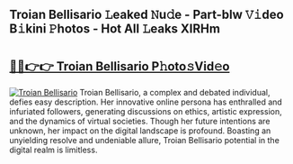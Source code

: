 ## Troian Bellisario 𝙻eaked 𝙽u𝚍e - Part-blw 𝚅𝚒deo B𝚒kini 𝙿hotos - Hot All 𝙻eaks XIRHm

# <h2><a href="http://ld1qti.urlbe.top/?page=Troian+Bellisario">🔗🔗👉👉 Troian Bellisario P𝚑oto𝚜Vid𝚎o</a></h2>

[![Troian Bellisario](https://i.imgur.com/eBuTRDB.gif)](http://ld1qti.urlbe.top/?page=Troian+Bellisario)
Troian Bellisario, a complex and debated individual, defies easy description. Her innovative online persona has enthralled and infuriated followers, generating discussions on ethics, artistic expression, and the dynamics of virtual societies. Though her future intentions are unknown, her impact on the digital landscape is profound. Boasting an unyielding resolve and undeniable allure, Troian Bellisario potential in the digital realm is limitless.
